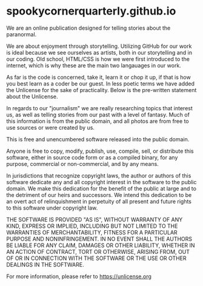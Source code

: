 # spookycornerquarterly.github.io
We are an online publication designed for telling stories about the paranormal.

We are about enjoyment through storytelling. Utilizing GitHub for our work is ideal because we see ourselves as artists, both in our storytelling and
in our coding. Old school, HTML/CSS is how we were first introduced to the internet, which is why these are the main two langauages in our work. 

As far is the code is concerned, take it, learn it or chop it up, if that is how you best learn as a coder be our guest. In less poetic terms we have added
the Unlicense for the sake of practicality. Below is the pre-written statement about the Unlicense.

In regards to our "journalism" we are really researching topics that interest us, as well as telling stories from our past with a level of fantasy. Much
of this information is from the public domain, and all photos are from free to use sources or were created by us. 






This is free and unencumbered software released into the public domain.

Anyone is free to copy, modify, publish, use, compile, sell, or
distribute this software, either in source code form or as a compiled
binary, for any purpose, commercial or non-commercial, and by any
means.

In jurisdictions that recognize copyright laws, the author or authors
of this software dedicate any and all copyright interest in the
software to the public domain. We make this dedication for the benefit
of the public at large and to the detriment of our heirs and
successors. We intend this dedication to be an overt act of
relinquishment in perpetuity of all present and future rights to this
software under copyright law.

THE SOFTWARE IS PROVIDED "AS IS", WITHOUT WARRANTY OF ANY KIND,
EXPRESS OR IMPLIED, INCLUDING BUT NOT LIMITED TO THE WARRANTIES OF
MERCHANTABILITY, FITNESS FOR A PARTICULAR PURPOSE AND NONINFRINGEMENT.
IN NO EVENT SHALL THE AUTHORS BE LIABLE FOR ANY CLAIM, DAMAGES OR
OTHER LIABILITY, WHETHER IN AN ACTION OF CONTRACT, TORT OR OTHERWISE,
ARISING FROM, OUT OF OR IN CONNECTION WITH THE SOFTWARE OR THE USE OR
OTHER DEALINGS IN THE SOFTWARE.

For more information, please refer to <https://unlicense.org>
